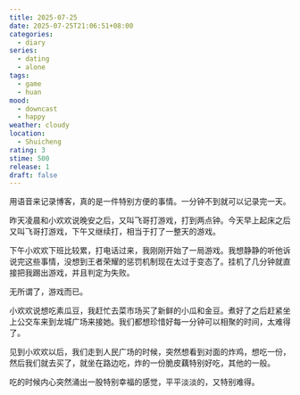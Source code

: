 ```yaml
---
title: 2025-07-25
date: 2025-07-25T21:06:51+08:00
categories:
  - diary
series:
  - dating
  - alone
tags:
  - game
  - huan
mood:
  - downcast
  - happy
weather: cloudy
location:
  - Shuicheng
rating: 3
stime: 500
release: 1
draft: false
---
```

 用语音来记录博客，真的是一件特别方便的事情。一分钟不到就可以记录完一天。

昨天凌晨和小欢欢说晚安之后，又叫飞哥打游戏，打到两点钟。今天早上起床之后又叫飞哥打游戏，下午又继续打，相当于打了一整天的游戏。

下午小欢欢下班比较累，打电话过来，我刚刚开始了一局游戏。我想静静的听他诉说完这些事情，没想到王者荣耀的惩罚机制现在太过于变态了。挂机了几分钟就直接把我踢出游戏，并且判定为失败。

无所谓了，游戏而已。

小欢欢说想吃素瓜豆，我赶忙去菜市场买了新鲜的小瓜和金豆。煮好了之后赶紧坐上公交车来到龙城广场来接她。我们都想珍惜好每一分钟可以相聚的时间，太难得了。

见到小欢欢以后，我们走到人民广场的时候，突然想看到对面的炸鸡，想吃一份，然后我们就去买了，就坐在路边吃，炸的一份脆皮藕特别好吃，其他的一般。

吃的时候内心突然涌出一股特别幸福的感觉，平平淡淡的，又特别难得。